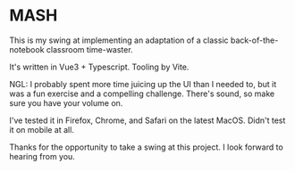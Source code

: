 # MASH

This is my swing at implementing an adaptation of a classic back-of-the-notebook classroom time-waster.

It's written in Vue3 + Typescript. Tooling by Vite.

NGL: I probably spent more time juicing up the UI than I needed to, but it was a fun exercise and a compelling challenge. There's sound, so make sure you have your volume on.

I've tested it in Firefox, Chrome, and Safari on the latest MacOS. Didn't test it on mobile at all.

Thanks for the opportunity to take a swing at this project. I look forward to hearing from you.
